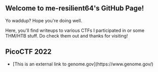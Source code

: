 ## Welcome to me-resilient64's GitHub Page!

Yo waddup? Hope you're doing well.


Here, you'll find writeups to various CTFs I participated in or some THM/HTB stuff. Do check them out and thanks for visiting!


## PicoCTF 2022
<ul>
  <li>[This is an external link to genome.gov](https://www.genome.gov/)</li>
</ul>
